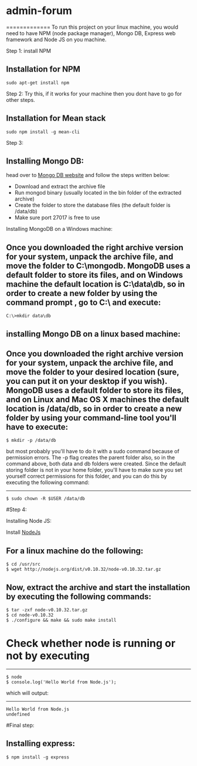 # admin-forum

=============
To run this project on your linux machine, you would need to have NPM (node package manager), Mongo DB, Express web framework and Node JS on you machine.

Step 1: install NPM


Installation for NPM
-----------

```
sudo apt-get install npm
```

Step 2: Try this, if it works for your machine then you dont have to go for other steps. 



Installation for Mean stack
-----------

```
sudo npm install -g mean-cli
```

Step 3:

Installing Mongo DB:
-------

head over to [Mongo DB website](http://mongodb.org/downloads) and follow the steps written below:

* Download and extract the archive file
* Run mongod binary (usually located in the bin folder of the extracted archive)
* Create the folder to store the database files (the default folder is /data/db)
* Make sure port 27017 is free to use

Installing MongoDB on a Windows machine:

Once you downloaded the right archive version for your system, unpack the archive file, and move the folder to C:\mongodb. MongoDB uses a default folder to store its files, and on Windows machine the default location is C:\data\db, so in order to create a new folder by using the command prompt , go to C:\ and execute:
-----------

```
C:\>mkdir data\db
```

installing Mongo DB on a linux based machine:
-------

Once you downloaded the right archive version for your system, unpack the archive file, and move the folder to your desired location (sure, you can put it on your desktop if you wish). MongoDB uses a default folder to store its files, and on Linux and Mac OS X machines the default location is /data/db, so in order to create a new folder by using your command-line tool you'll have to execute:
-----------

```
$ mkdir -p /data/db
```

but most probably you'll have to do it with a sudo command because of permission errors. The -p flag creates the parent folder also, so in the command above, both data and db folders were created. Since the default storing folder is not in your home folder, you'll have to make sure you set yourself correct permissions for this folder, and you can do this by executing the following command:

-----------

```
$ sudo chown -R $USER /data/db
```

#Step 4:

Installing Node JS:

Install [NodeJs](http://nodejs.org/download/)

For a linux machine do the following:
-----------

```
$ cd /usr/src
$ wget http://nodejs.org/dist/v0.10.32/node-v0.10.32.tar.gz
```
Now, extract the archive and start the installation by executing the following commands:
-----------

```
$ tar -zxf node-v0.10.32.tar.gz
$ cd node-v0.10.32
$ ./configure && make && sudo make install
```
# Check whether node is running or not by executing 
-----------

```
$ node
$ console.log('Hello World from Node.js');
```
which will output:

-----------

```
Hello World from Node.js
undefined

```
#Final step:

Installing express:
-----------

```
$ npm install -g express

```
